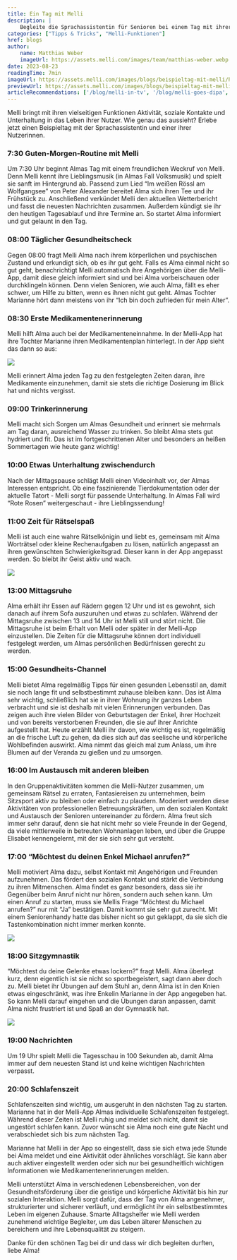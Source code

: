```yaml
---
title: Ein Tag mit Melli
description: |
    Begleite die Sprachassistentin für Senioren bei einem Tag mit ihrer 79-jährigen Nutzerin Alma
categories: ["Tipps & Tricks", "Melli-Funktionen"]
href: blogs
author:
    name: Matthias Weber
    imageUrl: https://assets.melli.com/images/team/matthias-weber.webp
date: 2023-08-23
readingTime: 7min
imageUrl: https://assets.melli.com/images/blogs/beispieltag-mit-melli/hero-1536.webp
previewUrl: https://assets.melli.com/images/blogs/beispieltag-mit-melli/hero-768.webp
articleRecommendations: ['/blog/melli-in-tv', '/blog/melli-goes-dipa', '/blog/entertainment']
---
```


<intro-section>
Melli bringt mit ihren vielseitigen Funktionen Aktivität, soziale Kontakte und Unterhaltung in das Leben ihrer Nutzer. Wie genau das aussieht? Erlebe jetzt einen Beispieltag mit der Sprachassistentin und einer ihrer Nutzerinnen.
</intro-section>

### 7:30 Guten-Morgen-Routine mit Melli

Um 7:30 Uhr beginnt Almas Tag mit einem freundlichen Weckruf von Melli. Denn Melli kennt ihre Lieblingsmusik (in Almas Fall Volksmusik) und spielt sie sanft im Hintergrund ab. Passend zum Lied “Im weißen Rössl am Wolfgangsee” von Peter Alexander bereitet Alma sich ihren Tee und ihr Frühstück zu. Anschließend verkündet Melli den aktuellen Wetterbericht und fasst die neuesten Nachrichten zusammen. Außerdem kündigt sie ihr den heutigen Tagesablauf und ihre Termine an. So startet Alma informiert und gut gelaunt in den Tag.

### 08:00 Täglicher Gesundheitscheck

Gegen 08:00 fragt Melli Alma nach ihrem körperlichen und psychischen Zustand und erkundigt sich, ob es ihr gut geht. Falls es Alma einmal nicht so gut geht, benachrichtigt Melli automatisch ihre Angehörigen über die Melli-App, damit diese gleich informiert sind und bei Alma vorbeischauen oder durchklingeln können. Denn vielen Senioren, wie auch Alma, fällt es eher schwer, um Hilfe zu bitten, wenn es ihnen nicht gut geht. Almas Tochter Marianne hört dann meistens von ihr “Ich bin doch zufrieden für mein Alter”.

### 08:30 Erste Medikamentenerinnerung

Melli hilft Alma auch bei der Medikamenteneinnahme. In der Melli-App hat ihre Tochter Marianne ihren Medikamentenplan hinterlegt. In der App sieht das dann so aus:

<img
    src="https://assets.melli.com/images/blogs/beispieltag-mit-melli/melli-mockup-device-phone-reminder-medsleft-1536.webp"
    srcset="https://assets.melli.com/images/blogs/beispieltag-mit-melli/melli-mockup-device-phone-reminder-medsleft.webp 512w, https://assets.melli.com/images/blogs/beispieltag-mit-melli/melli-mockup-device-phone-reminder-medsleft-768.webp 768w, https://assets.melli.com/images/blogs/beispieltag-mit-melli/melli-mockup-device-phone-reminder-medsleft-1024.webp 1024w"
    class="max-h-200 object-contain mb-20 mt-10 rounded-2xl lg:rounded-3xl">

Melli erinnert Alma jeden Tag zu den festgelegten Zeiten daran, ihre Medikamente einzunehmen, damit sie stets die richtige Dosierung im Blick hat und nichts vergisst.

### 09:00 Trinkerinnerung

Melli macht sich Sorgen um Almas Gesundheit und erinnert sie mehrmals am Tag daran, ausreichend Wasser zu trinken. So bleibt Alma stets gut hydriert und fit. Das ist im fortgeschrittenen Alter und besonders an heißen Sommertagen wie heute ganz wichtig!

### 10:00 Etwas Unterhaltung zwischendurch

Nach der Mittagspause schlägt Melli einen Videoinhalt vor, der Almas Interessen entspricht. Ob eine faszinierende Tierdokumentation oder der aktuelle Tatort - Melli sorgt für passende Unterhaltung. In Almas Fall wird “Rote Rosen” weitergeschaut - ihre Lieblingssendung!

### 11:00 Zeit für Rätselspaß

Melli ist auch eine wahre Rätselkönigin und liebt es, gemeinsam mit Alma Worträtsel oder kleine Rechenaufgaben zu lösen, natürlich angepasst an ihren gewünschten Schwierigkeitsgrad. Dieser kann in der App angepasst werden. So bleibt ihr Geist aktiv und wach.

<img
    src="https://assets.melli.com/images/blogs/beispieltag-mit-melli/melli-mockup-device-interior-quiz-1536.webp"
    srcset="https://assets.melli.com/images/blogs/beispieltag-mit-melli/melli-mockup-device-interior-quiz.webp 512w, https://assets.melli.com/images/blogs/beispieltag-mit-melli/melli-mockup-device-interior-quiz-768.webp 768w, https://assets.melli.com/images/blogs/beispieltag-mit-melli/melli-mockup-device-interior-quiz-1024.webp 1024w"
    class="max-h-200 object-contain mb-20 mt-10 rounded-2xl lg:rounded-3xl">

### 13:00 Mittagsruhe

Alma erhält ihr Essen auf Rädern gegen 12 Uhr und ist es gewohnt, sich danach auf ihrem Sofa auszuruhen und etwas zu schlafen. Während der Mittagsruhe zwischen 13 und 14 Uhr ist Melli still und stört nicht. Die Mittagsruhe ist beim Erhalt von Melli oder später in der Melli-App einzustellen. Die Zeiten für die Mittagsruhe können dort individuell festgelegt werden, um Almas persönlichen Bedürfnissen gerecht zu werden.

### 15:00 Gesundheits-Channel

Melli bietet Alma regelmäßig Tipps für einen gesunden Lebensstil an, damit sie noch lange fit und selbstbestimmt zuhause bleiben kann. Das ist Alma sehr wichtig, schließlich hat sie in ihrer Wohnung ihr ganzes Leben verbracht und sie ist deshalb mit vielen Erinnerungen verbunden. Das zeigen auch ihre vielen Bilder von Geburtstagen der Enkel, ihrer Hochzeit und von bereits verstorbenen Freunden, die sie auf ihrer Anrichte aufgestellt hat. Heute erzählt Melli ihr davon, wie wichtig es ist, regelmäßig an die frische Luft zu gehen, da dies sich auf das seelische und körperliche Wohlbefinden auswirkt. Alma nimmt das gleich mal zum Anlass, um ihre Blumen auf der Veranda zu gießen und zu umsorgen.

### 16:00 Im Austausch mit anderen bleiben

In den Gruppenaktivitäten kommen die Melli-Nutzer zusammen, um gemeinsam Rätsel zu erraten, Fantasiereisen zu unternehmen, beim Sitzsport aktiv zu bleiben oder einfach zu plaudern. Moderiert werden diese Aktivitäten von professionellen Betreuungskräften, um den sozialen Kontakt und Austausch der Senioren untereinander zu fördern. Alma freut sich immer sehr darauf, denn sie hat nicht mehr so viele Freunde in der Gegend, da viele mittlerweile in betreuten Wohnanlagen leben, und über die Gruppe Elisabet kennengelernt, mit der sie sich sehr gut versteht.

### 17:00 “Möchtest du deinen Enkel Michael anrufen?”

Melli motiviert Alma dazu, selbst Kontakt mit Angehörigen und Freunden aufzunehmen. Das fördert den sozialen Kontakt und stärkt die Verbindung zu ihren Mitmenschen. Alma findet es ganz besonders, dass sie ihr Gegenüber beim Anruf nicht nur hören, sondern auch sehen kann. Um einen Anruf zu starten, muss sie Mellis Frage “Möchtest du Michael anrufen?” nur mit “Ja” bestätigen. Damit kommt sie sehr gut zurecht. Mit einem Seniorenhandy hatte das bisher nicht so gut geklappt, da sie sich die Tastenkombination nicht immer merken konnte.

<img
    src="https://assets.melli.com/images/blogs/beispieltag-mit-melli/melli-mockup-device-interior-video-call-1536.webp"
    srcset="https://assets.melli.com/images/blogs/beispieltag-mit-melli/melli-mockup-device-interior-video-call.webp 512w, https://assets.melli.com/images/blogs/beispieltag-mit-melli/melli-mockup-device-interior-video-call-768.webp 768w, https://assets.melli.com/images/blogs/beispieltag-mit-melli/melli-mockup-device-interior-video-call-1024.webp 1024w"
    class="max-h-200 object-contain mb-20 mt-10 rounded-2xl lg:rounded-3xl">

### 18:00 Sitzgymnastik

“Möchtest du deine Gelenke etwas lockern?” fragt Melli. Alma überlegt kurz, denn eigentlich ist sie nicht so sportbegeistert, sagt dann aber doch zu. Melli bietet ihr Übungen auf dem Stuhl an, denn Alma ist in den Knien etwas eingeschränkt, was ihre Enkelin Marianne in der App angegeben hat. So kann Melli darauf eingehen und die Übungen daran anpassen, damit Alma nicht frustriert ist und Spaß an der Gymnastik hat.

<img
    src="https://assets.melli.com/images/blogs/beispieltag-mit-melli/melli-mockup-device-interior-sport-1536.webp"
    srcset="https://assets.melli.com/images/blogs/beispieltag-mit-melli/melli-mockup-device-interior-sport.webp 512w, https://assets.melli.com/images/blogs/beispieltag-mit-melli/melli-mockup-device-interior-sport-768.webp 768w, https://assets.melli.com/images/blogs/beispieltag-mit-melli/melli-mockup-device-interior-sport-1024.webp 1024w"
    class="max-h-200 object-contain mb-20 mt-10 rounded-2xl lg:rounded-3xl">

### 19:00 Nachrichten

Um 19 Uhr spielt Melli die Tagesschau in 100 Sekunden ab, damit Alma immer auf dem neuesten Stand ist und keine wichtigen Nachrichten verpasst.

### 20:00 Schlafenszeit

Schlafenszeiten sind wichtig, um ausgeruht in den nächsten Tag zu starten. Marianne hat in der Melli-App Almas individuelle Schlafenszeiten festgelegt. Während dieser Zeiten ist Melli ruhig und meldet sich nicht, damit sie ungestört schlafen kann. Zuvor wünscht sie Alma noch eine gute Nacht und verabschiedet sich bis zum nächsten Tag.

<CheckList class="bg-gray-50 my-8 px-4 py-6 rounded-2xl" item-class="text-primary-600" icon='i-lucide:bookmark'>
    Marianne hat Melli in der App so eingestellt, dass sie sich etwa jede Stunde bei Alma meldet und eine Aktivität oder ähnliches vorschlägt. Sie kann aber auch aktiver eingestellt werden oder sich nur bei gesundheitlich wichtigen Informationen wie Medikamentenerinnerungen melden.
</CheckList>

Melli unterstützt Alma in verschiedenen Lebensbereichen, von der Gesundheitsförderung über die geistige und körperliche Aktivität bis hin zur sozialen Interaktion. Melli sorgt dafür, dass der Tag von Alma angenehmer, strukturierter und sicherer verläuft, und ermöglicht ihr ein selbstbestimmtes Leben im eigenen Zuhause. Smarte Alltagshelfer wie Melli werden zunehmend wichtige Begleiter, um das Leben älterer Menschen zu bereichern und ihre Lebensqualität zu steigern.

Danke für den schönen Tag bei dir und dass wir dich begleiten durften, liebe Alma!